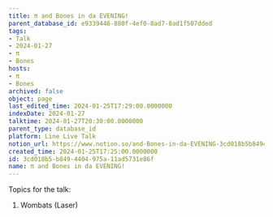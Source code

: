 ```yaml
---
title: π and Bones in da EVENING!
parent_database_id: e9339446-880f-4ef0-8ad7-8ad1f507dded
tags:
- Talk
- 2024-01-27
- π
- Bones
hosts:
- π
- Bones
archived: false
object: page
last_edited_time: 2024-01-25T17:29:00.0000000
indexDate: 2024-01-27
talktime: 2024-01-27T20:30:00.0000000
parent_type: database_id
platform: Line Live Talk
notion_url: https://www.notion.so/and-Bones-in-da-EVENING-3cd018b5b8494404975a11ad5731e86f
created_time: 2024-01-25T17:25:00.0000000
id: 3cd018b5-b849-4404-975a-11ad5731e86f
name: π and Bones in da EVENING!
---
```


Topics for the talk:
1. Wombats (Laser)

























